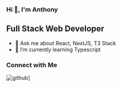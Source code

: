 ### Hi 👋, I'm Anthony

<!--
**4nth0ny1/4nth0ny1** is a ✨ _special_ ✨ repository because its `README.md` (this file) appears on your GitHub profile.

Here are some ideas to get you started:

- 🔭 I’m currently working on ...
- 🌱 I’m currently learning ...
- 👯 I’m looking to collaborate on ...
- 🤔 I’m looking for help with ...
- 💬 Ask me about ...
- 📫 How to reach me: ...
- 😄 Pronouns: ...
- ⚡ Fun fact: ...
-->

## Full Stack Web Developer



- 💬 Ask me about React, NextJS, T3 Stack
- 🌱 I’m currently learning Typescript

### Connect with Me
![github](https://img.shields.io/badge/GitHub-000000?style=for-the-badge&logo=GitHub&logoColor=white)]
